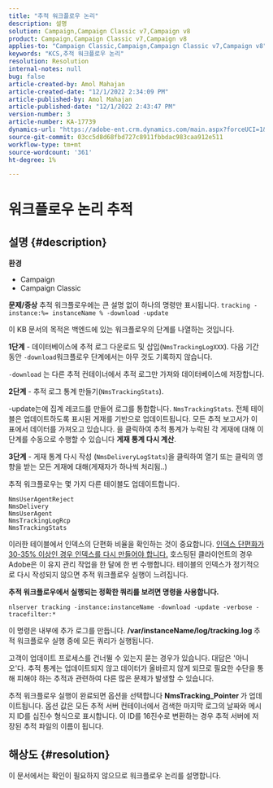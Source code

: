 ```yaml
---
title: "추적 워크플로우 논리"
description: 설명
solution: Campaign,Campaign Classic v7,Campaign v8
product: Campaign,Campaign Classic v7,Campaign v8
applies-to: "Campaign Classic,Campaign,Campaign Classic v7,Campaign v8"
keywords: "KCS,추적 워크플로우 논리"
resolution: Resolution
internal-notes: null
bug: false
article-created-by: Amol Mahajan
article-created-date: "12/1/2022 2:34:09 PM"
article-published-by: Amol Mahajan
article-published-date: "12/1/2022 2:43:47 PM"
version-number: 3
article-number: KA-17739
dynamics-url: "https://adobe-ent.crm.dynamics.com/main.aspx?forceUCI=1&pagetype=entityrecord&etn=knowledgearticle&id=aed13c35-8571-ed11-9561-6045bd006793"
source-git-commit: 03cc5d8d68fbd727c8911fbbdac983caa912e511
workflow-type: tm+mt
source-wordcount: '361'
ht-degree: 1%

---
```


# 워크플로우 논리 추적

## 설명 {#description}

<b>환경</b>
- Campaign
- Campaign Classic



<b>문제/증상</b>
추적 워크플로우에는 큰 설명 없이 하나의 명령만 표시됩니다. `tracking -instance:%= instanceName % -download -update`



이 KB 문서의 목적은 백엔드에 있는 워크플로우의 단계를 나열하는 것입니다.

<b>1단계</b> - 데이터베이스에 추적 로그 다운로드 및 삽입(`NmsTrackingLogXXX`). 다음 기간 동안 `-download`워크플로우 단계에서는 아무 것도 기록하지 않습니다.

`-download` 는 다른 추적 컨테이너에서 추적 로그만 가져와 데이터베이스에 저장합니다.

<b>2단계</b> - 추적 로그 통계 만들기(`NmsTrackingStats`).

-update는에 집계 레코드를 만들어 로그를 통합합니다. `NmsTrackingStats`. 전체 테이블은 업데이트하도록 표시된 게재를 기반으로 업데이트됩니다. 모든 추적 보고서가 이 표에서 데이터를 가져오고 있습니다. 을 클릭하여 추적 통계가 누락된 각 게재에 대해 이 단계를 수동으로 수행할 수 있습니다 <b>게재 통계 다시 계산</b>.

<b>3단계</b> - 게재 통계 다시 작성 (`NmsDeliveryLogStats`)을 클릭하여 열기 또는 클릭의 영향을 받는 모든 게재에 대해(게재자가 하나씩 처리됨..)

추적 워크플로우는 몇 가지 다른 테이블도 업데이트합니다.




```
NmsUserAgentReject 
NmsDelivery 
NmsUserAgent 
NmsTrackingLogRcp 
NmsTrackingStats
```


이러한 테이블에서 인덱스의 단편화 비율을 확인하는 것이 중요합니다. <u>인덱스 단편화가 30-35% 이상인 경우 인덱스를 다시 만들어야 합니다.</u> 호스팅된 클라이언트의 경우 Adobe은 이 유지 관리 작업을 한 달에 한 번 수행합니다. 테이블의 인덱스가 정기적으로 다시 작성되지 않으면 추적 워크플로우 실행이 느려집니다.

<b>추적 워크플로우에서 실행되는 정확한 쿼리를 보려면 명령을 사용합니다.</b>

`nlserver tracking -instance:instanceName -download -update -verbose -tracefilter:*`

이 명령은 내부에 추가 로그를 만듭니다. <b>/var/instanceName/log/tracking.log </b>추적 워크플로우 실행 중에 모든 쿼리가 실행됩니다.

고객이 업데이트 프로세스를 건너뛸 수 있는지 묻는 경우가 있습니다. 대답은 &#39;아니오&#39;다. 추적 통계는 업데이트되지 않고 데이터가 올바르지 않게 되므로 필요한 수단을 통해 피해야 하는 추적과 관련하여 다른 많은 문제가 발생할 수 있습니다.

추적 워크플로우 실행이 완료되면 옵션을 선택합니다 <b>NmsTracking_Pointer </b>가 업데이트됩니다. 옵션 값은 모든 추적 서버 컨테이너에서 검색한 마지막 로그의 날짜와 메시지 ID를 십진수 형식으로 표시합니다. 이 ID를 16진수로 변환하는 경우 추적 서버에 저장된 추적 파일의 이름이 됩니다.


## 해상도 {#resolution}


이 문서에서는 확인이 필요하지 않으므로 워크플로우 논리를 설명합니다.
